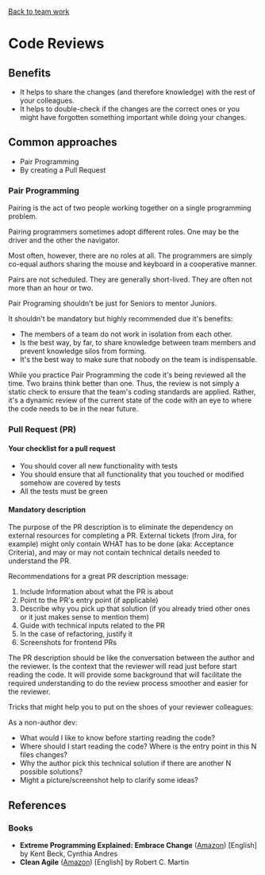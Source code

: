 [Back to team work](../team-work)

# Code Reviews

## Benefits

* It helps to share the changes (and therefore knowledge) with the rest of your colleagues.
* It helps to double-check if the changes are the correct ones or you might have forgotten something important while doing your changes.

## Common approaches

* Pair Programming
* By creating a Pull Request

### Pair Programming

Pairing is the act of two people working together on a single programming problem.

Pairing programmers sometimes adopt different roles. One may be the driver and the other the navigator.

Most often, however, there are no roles at all. The programmers are simply co-equal authors sharing the mouse and keyboard in a cooperative manner.

Pairs are not scheduled. They are generally short-lived. They are often not more than an hour or two.

Pair Programing shouldn't be just for Seniors to mentor Juniors. 

It shouldn't be mandatory but highly recommended due it's benefits:

* The members of a team do not work in isolation from each other.
* Is the best way, by far, to share knowledge between team members and prevent knowledge silos from forming.
* It's the best way to make sure that nobody on the team is indispensable.

While you practice Pair Programming the code it's being reviewed all the time. Two brains think better than one.
Thus, the review is not simply a static check to ensure that the team's coding standards are applied. 
Rather, it's a dynamic review of the current state of the code with an eye to where the code needs to be in the near future.


### Pull Request (PR)

#### Your checklist for a pull request

* You should cover all new functionality with tests
* You should ensure that all functionality that you touched or modified somehow are covered by tests
* All the tests must be green

#### Mandatory description

The purpose of the PR description is to eliminate the dependency on external resources for completing a PR. 
External tickets (from Jira, for example) might only contain WHAT has to be done (aka: Acceptance Criteria), 
and may or may not contain technical details needed to understand the PR.

Recommendations for a great PR description message:

1. Include Information about what the PR is about
1. Point to the PR's entry point (if applicable)
1. Describe why you pick up that solution (if you already tried other ones or it just makes sense to mention them)
1. Guide with technical inputs related to the PR
1. In the case of refactoring, justify it
1. Screenshots for frontend PRs

The PR description should be like the conversation between the author and the reviewer. 
Is the context that the reviewer will read just before start reading the code. 
It will provide some background that will facilitate the required understanding to do the review process 
smoother and easier for the reviewer.

Tricks that might help you to put on the shoes of your reviewer colleagues:

As a non-author dev:

* What would I like to know before starting reading the code?
* Where should I start reading the code? Where is the entry point in this N files changes?
* Why the author pick this technical solution if there are another N possible solutions?
* Might a picture/screenshot help to clarify some ideas?

## References

### Books

* **Extreme Programming Explained: Embrace Change** ([Amazon](https://www.amazon.de/-/en/dp/B00N1ZN6C0/)) [English] by Kent Beck, Cynthia Andres
* **Clean Agile** ([Amazon](https://www.amazon.de/-/en/dp/B07XTL99JQ/)) [English] by Robert C. Martin

